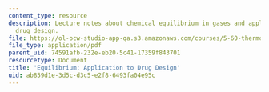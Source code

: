 ```yaml
---
content_type: resource
description: Lecture notes about chemical equilibrium in gases and application to
  drug design.
file: https://ol-ocw-studio-app-qa.s3.amazonaws.com/courses/5-60-thermodynamics-kinetics-spring-2008/ab859d1e3d5cd3c5e2f86493fa04e95c_5_60_lecture17.pdf
file_type: application/pdf
parent_uid: 74591afb-232e-eb20-5c41-17359f843701
resourcetype: Document
title: 'Equilibrium: Application to Drug Design'
uid: ab859d1e-3d5c-d3c5-e2f8-6493fa04e95c
---
```

